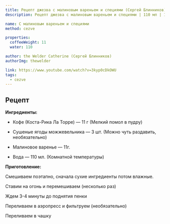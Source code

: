 ```yaml
---
title: Рецепт джезва с малиновым вареньем и специями (Сергей Блинников)
description: Рецепт джезва с малиновым вареньем и специями | 110 мл | 11 г

name: С малиновым вареньем и специями
method: cezve

properties:
  coffeeWeight: 11
  water: 110

author: the Welder Catherine (Сергей Блинников)
authorImg: thewelder

link: https://www.youtube.com/watch?v=3kyp0cDkOWU
tags:
  - cezve
---
```


## Рецепт


__Ингредиенты:__

- Кофе (Коста-Рика Ла Торре) — 11 г (Мелкий помол в пудру)

- Сушеные ягоды можжевельника — 3 шт. (Можно чуть раздавить, необязательно)

- Малиновое варенье — 11г.

- Вода — 110 мл. (Комнатной температуры)

__Приготовление:__

Смешиваем поэтапно, сначала сухие ингредиенты потом влажные.

Ставим на огонь и перемешиваем (несколько раз)

Ждем 3-4 минуты до поднятия пенки

Переливаем в аэропресс и фильтруем (необязательно)

Переливаем в чашку

